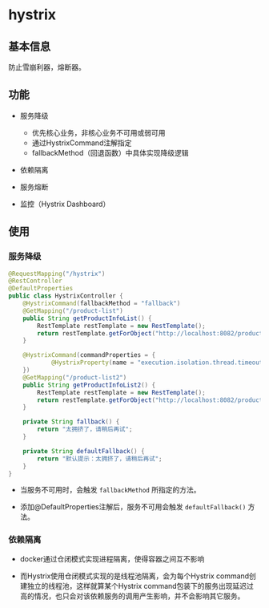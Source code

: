 # hystrix



## 基本信息

防止雪崩利器，熔断器。



## 功能

- 服务降级
  - 优先核心业务，非核心业务不可用或弱可用
  - 通过HystrixCommand注解指定
  - fallbackMethod（回退函数）中具体实现降级逻辑

- 依赖隔离
- 服务熔断
- 监控（Hystrix Dashboard）



## 使用

### 服务降级

```java
@RequestMapping("/hystrix")
@RestController
@DefaultProperties
public class HystrixController {
    @HystrixCommand(fallbackMethod = "fallback")
    @GetMapping("/product-list")
    public String getProductInfoList() {
        RestTemplate restTemplate = new RestTemplate();
        return restTemplate.getForObject("http://localhost:8082/product/list", String.class);
    }

    @HystrixCommand(commandProperties = {
            @HystrixProperty(name = "execution.isolation.thread.timeoutInMilliseconds", value = "3000")
    })
    @GetMapping("/product-list2")
    public String getProductInfoList2() {
        RestTemplate restTemplate = new RestTemplate();
        return restTemplate.getForObject("http://localhost:8082/product/list", String.class);
    }

    private String fallback() {
        return "太拥挤了，请稍后再试";
    }

    private String defaultFallback() {
        return "默认提示：太拥挤了，请稍后再试";
    }
}
```

- 当服务不可用时，会触发 `fallbackMethod` 所指定的方法。

- 添加@DefaultProperties注解后，服务不可用会触发 `defaultFallback()` 方法。

### 依赖隔离

- docker通过仓闭模式实现进程隔离，使得容器之间互不影响

- 而Hystrix使用仓闭模式实现的是线程池隔离，会为每个Hystrix command创建独立的线程池，这样就算某个Hystrix command包装下的服务出现延迟过高的情况，也只会对该依赖服务的调用产生影响，并不会影响其它服务。

